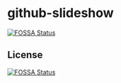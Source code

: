 # github-slideshow
[![FOSSA Status](https://app.fossa.io/api/projects/git%2Bgithub.com%2Fgodeepakm%2Fgithub-slideshow.svg?type=shield)](https://app.fossa.io/projects/git%2Bgithub.com%2Fgodeepakm%2Fgithub-slideshow?ref=badge_shield)



## License
[![FOSSA Status](https://app.fossa.io/api/projects/git%2Bgithub.com%2Fgodeepakm%2Fgithub-slideshow.svg?type=large)](https://app.fossa.io/projects/git%2Bgithub.com%2Fgodeepakm%2Fgithub-slideshow?ref=badge_large)